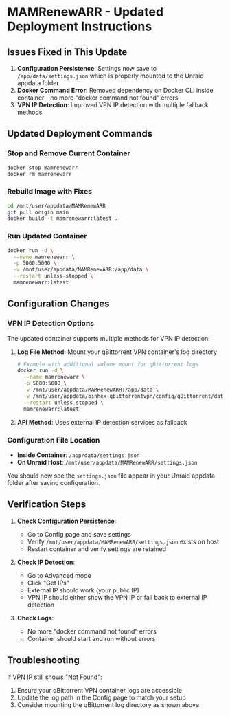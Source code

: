 # MAMRenewARR - Updated Deployment Instructions

## Issues Fixed in This Update

1. **Configuration Persistence**: Settings now save to `/app/data/settings.json` which is properly mounted to the Unraid appdata folder
2. **Docker Command Error**: Removed dependency on Docker CLI inside container - no more "docker command not found" errors
3. **VPN IP Detection**: Improved VPN IP detection with multiple fallback methods

## Updated Deployment Commands

### Stop and Remove Current Container
```bash
docker stop mamrenewarr
docker rm mamrenewarr
```

### Rebuild Image with Fixes
```bash
cd /mnt/user/appdata/MAMRenewARR
git pull origin main
docker build -t mamrenewarr:latest .
```

### Run Updated Container
```bash
docker run -d \
  --name mamrenewarr \
  -p 5000:5000 \
  -v /mnt/user/appdata/MAMRenewARR:/app/data \
  --restart unless-stopped \
  mamrenewarr:latest
```

## Configuration Changes

### VPN IP Detection Options

The updated container supports multiple methods for VPN IP detection:

1. **Log File Method**: Mount your qBittorrent VPN container's log directory
   ```bash
   # Example with additional volume mount for qBittorrent logs
   docker run -d \
     --name mamrenewarr \
     -p 5000:5000 \
     -v /mnt/user/appdata/MAMRenewARR:/app/data \
     -v /mnt/user/appdata/binhex-qbittorrentvpn/config/qBittorrent/data/logs:/shared/qbittorrent/logs:ro \
     --restart unless-stopped \
     mamrenewarr:latest
   ```

2. **API Method**: Uses external IP detection services as fallback

### Configuration File Location

- **Inside Container**: `/app/data/settings.json`
- **On Unraid Host**: `/mnt/user/appdata/MAMRenewARR/settings.json`

You should now see the `settings.json` file appear in your Unraid appdata folder after saving configuration.

## Verification Steps

1. **Check Configuration Persistence**:
   - Go to Config page and save settings
   - Verify `/mnt/user/appdata/MAMRenewARR/settings.json` exists on host
   - Restart container and verify settings are retained

2. **Check IP Detection**:
   - Go to Advanced mode
   - Click "Get IPs"
   - External IP should work (your public IP)
   - VPN IP should either show the VPN IP or fall back to external IP detection

3. **Check Logs**:
   - No more "docker command not found" errors
   - Container should start and run without errors

## Troubleshooting

If VPN IP still shows "Not Found":
1. Ensure your qBittorrent VPN container logs are accessible
2. Update the log path in the Config page to match your setup
3. Consider mounting the qBittorrent log directory as shown above
